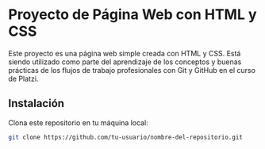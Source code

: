 # Proyecto de Página Web con HTML y CSS

Este proyecto es una página web simple creada con HTML y CSS. Está siendo utilizado como parte del aprendizaje de los conceptos y buenas prácticas de los flujos de trabajo profesionales con Git y GitHub en el curso de Platzi.

## Instalación

Clona este repositorio en tu máquina local:

   ```bash
   git clone https://github.com/tu-usuario/nombre-del-repositorio.git
